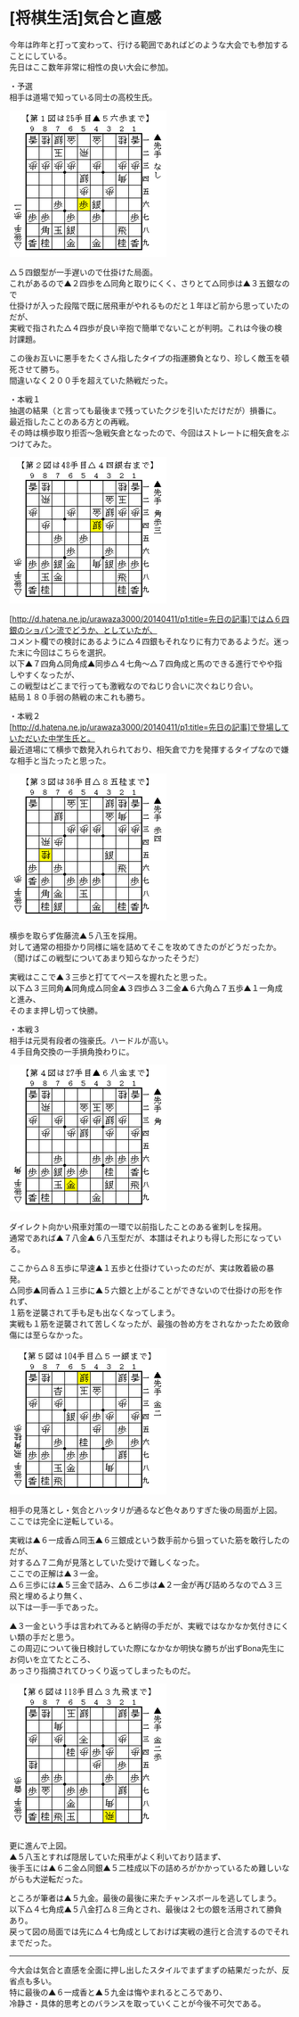 # [将棋生活]気合と直感  

今年は昨年と打って変わって、行ける範囲であればどのような大会でも参加することにしている。  
先日はここ数年非常に相性の良い大会に参加。  

・予選  
相手は道場で知っている同士の高校生氏。  

![](images/20140424005751.png)  

△５四銀型が一手遅いので仕掛けた局面。  
これがあるので▲２四歩を△同角と取りにくく、さりとて△同歩は▲３五銀なので  
仕掛けが入った段階で既に居飛車がやれるものだと１年ほど前から思っていたのだが、  
実戦で指された△４四歩が良い辛抱で簡単でないことが判明。これは今後の検討課題。  

この後お互いに悪手をたくさん指したタイプの指運勝負となり、珍しく敵玉を頓死させて勝ち。  
間違いなく２００手を超えていた熱戦だった。  

・本戦１  
抽選の結果（と言っても最後まで残っていたクジを引いただけだが）損番に。  
最近指したことのある方との再戦。  
その時は横歩取り拒否～急戦矢倉となったので、今回はストレートに相矢倉をぶつけてみた。  

![](images/20140424005752.png)  

[http://d.hatena.ne.jp/urawaza3000/20140411/p1:title=先日の記事]では△６四銀のショパン流でどうか、としていたが、  
コメント欄での検討にあるように△４四銀もそれなりに有力であるようだ。迷った末に今回はこちらを選択。  
以下▲７四角△同角成▲同歩△４七角～△７四角成と馬のできる進行でやや指しやすくなったが、  
この戦型はどこまで行っても激戦なのでねじり合いに次ぐねじり合い。  
結局１８０手弱の熱戦の末これも勝ち。  

・本戦２  
[http://d.hatena.ne.jp/urawaza3000/20140411/p1:title=先日の記事]で登場していただいた中学生氏と。  
最近道場にて横歩で数発入れられており、相矢倉で力を発揮するタイプなので嫌な相手と当たったと思った。  

![](images/20140424005753.png)  

横歩を取らず佐藤流▲５八玉を採用。  
対して通常の相掛かり同様に端を詰めてそこを攻めてきたのがどうだったか。  
（聞けばこの戦型についてあまり知らなかったそうだ）  

実戦はここで▲３三歩と打ててペースを握れたと思った。  
以下△３三同角▲同角成△同金▲３四歩△３二金▲６六角△７五歩▲１一角成と進み、  
そのまま押し切って快勝。  

・本戦３  
相手は元奨有段者の強豪氏。ハードルが高い。  
４手目角交換の一手損角換わりに。  

![](images/20140424005754.png)  

ダイレクト向かい飛車対策の一環で以前指したことのある雀刺しを採用。  
通常であれば▲７八金▲６八玉型だが、本譜はそれよりも得した形になっている。  

ここから△８五歩に早速▲１五歩と仕掛けていったのだが、実は敗着級の暴発。  
△同歩▲同香△１三歩に▲５六銀と上がることができないので仕掛けの形を作れず、  
１筋を逆襲されて手も足も出なくなってしまう。  
実戦も１筋を逆襲されて苦しくなったが、最強の咎め方をされなかったため致命傷には至らなかった。  

![](images/20140424005755.png)  

相手の見落とし・気合とハッタリが通るなど色々ありすぎた後の局面が上図。  
ここでは完全に逆転している。  

実戦は▲６一成香△同玉▲６三銀成という数手前から狙っていた筋を敢行したのだが、  
対する△７二角が見落としていた受けで難しくなった。  
ここでの正解は▲３一金。  
△６三歩には▲５三金で詰み、△６二歩は▲２一金が再び詰めろなので△３三飛と埋めるより無く、  
以下は一手一手であった。  

▲３一金という手は言われてみると納得の手だが、実戦ではなかなか気付きにくい類の手だと思う。  
この周辺について後日検討していた際になかなか明快な勝ちが出ずBona先生にお伺いを立てたところ、  
あっさり指摘されてひっくり返ってしまったものだ。  

![](images/20140424005756.png)  

更に進んで上図。  
▲５八玉とすれば隠居していた飛車がよく利いており詰まず、  
後手玉には▲６二金△同銀▲５二桂成以下の詰めろがかかっているため難しいながらも大逆転だった。  

ところが筆者は▲５九金。最後の最後に来たチャンスボールを逃してしまう。  
以下△４七角成▲５八金打△８三角とされ、最後は２七の銀を活用されて勝負あり。  
戻って図の局面では先に△４七角成としておけば実戦の進行と合流するのでそれまでだった。  

----------  

今大会は気合と直感を全面に押し出したスタイルでまずまずの結果だったが、反省点も多い。  
特に最後の▲６一成香と▲５九金は悔やまれるところであり、  
冷静さ・具体的思考とのバランスを取っていくことが今後不可欠である。  
